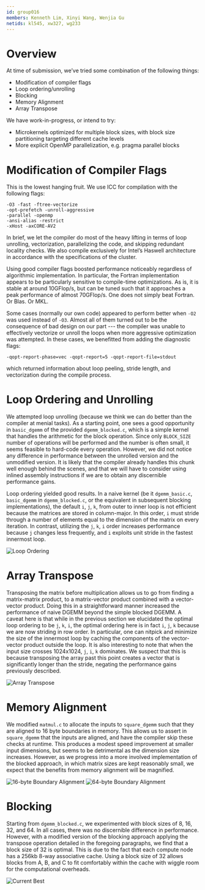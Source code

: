 ```yaml
---
id: group016
members: Kenneth Lim, Xinyi Wang, Wenjia Gu
netids: kl545, xw327, wg233
---
```


Overview
=======

At time of submission, we’ve tried some combination of the following things:

- Modification of compiler flags
- Loop ordering/unrolling
- Blocking
- Memory Alignment
- Array Transpose

We have work-in-progress, or intend to try:

- Microkernels optimized for multiple block sizes, with block size partitioning targeting different cache levels
- More explicit OpenMP parallelization, e.g. pragma parallel blocks

# Modification of Compiler Flags
This is the lowest hanging fruit. We use ICC for compilation with the following flags:

```shell
-O3 -fast -ftree-vectorize
-opt-prefetch -unroll-aggressive
-parallel -openmp
-ansi-alias -restrict
-xHost -axCORE-AV2
```
In brief, we let the compiler do most of the heavy lifting in terms of loop unrolling, vectorization, parallelizing the code, and skipping redundant locality checks. We also compile exclusively for Intel’s Haswell architecture in accordance with the specifications of the cluster.

Using good compiler flags boosted performance noticeably regardless of algorithmic implementation. In particular, the Fortran implementation appears to be particularly sensitive to compile-time optimizations. As is, it is stable at around 10GFlop/s, but can be tuned such that it approaches a peak performance of almost 70GFlop/s. One does not simply beat Fortran. Or Blas. Or MKL.

Some cases (normally our own code) appeared to perform better when `-O2` was used instead of `-O3`. Almost all of them turned out to be the consequence of bad design on our part --- the compiler was unable to effectively vectorize or unroll the loops when more aggressive optimization was attempted. In these cases, we benefitted from adding the diagnostic flags:

```shell
-qopt-report-phase=vec -qopt-report=5 -qopt-report-file=stdout
```

which returned information about loop peeling, stride length, and vectorization during the compile process.

# Loop Ordering and Unrolling

We attempted loop unrolling (because we think we can do better than the compiler at menial tasks). As a starting point, one sees a good opportunity in `basic_dgemm` of the provided `dgemm_blocked.c`, which is a simple kernel that handles the arithmetic for the block operation. Since only `BLOCK_SIZE` number of operations will be performed and the number is often small, it seems feasible to hard-code every operation. However, we did not notice any difference in performance between the unrolled version and the unmodified version. It is likely that the compiler already handles this chunk well enough behind the scenes, and that we will have to consider using inlined assembly instructions if we are to obtain any discernible performance gains.

Loop ordering yielded good results. In a naive kernel (be it `dgemm_basic.c`, `basic_dgemm` in `dgemm_blocked.c`, or the equivalent in subsequent blocking implementations), the default `i`, `j`, `k`, from outer to inner loop is not efficient because the matrices are stored in column-major. In this order, `i` must stride through a number of elements equal to the dimension of the matrix on every iteration. In contrast, utilizing the `j`, `k`, `i` order increases performance because `j` changes less frequently, and `i` exploits unit stride in the fastest innermost loop.

![Loop Ordering](timing-loop-order.png)

# Array Transpose

Transposing the matrix before multiplication allows us to go from finding a matrix-matrix product, to a matrix-vector product combined with a vector-vector product. Doing this in a straightforward manner increased the performance of naive DGEMM beyond the simple blocked DGEMM. A caveat here is that while in the previous section we elucidated the optimal loop ordering to be `j`, `k`, `i`, the optimal ordering here is in fact `i`, `j`, `k` because we are now striding in row order. In particular, one can nitpick and minimize the size of the innermost loop by caching the components of the vector-vector product outside the loop. It is also interesting to note that when the input size crosses 1024x1024, `j`, `i`, `k` dominates. We suspect that this is because transposing the array past this point creates a vector that is significantly longer than the stride, negating the performance gains previously described.

![Array Transpose](timing-transpose.png)

# Memory Alignment

We modified `matmul.c` to allocate the inputs to `square_dgemm` such that they are aligned to 16 byte boundaries in memory. This allows us to assert in `square_dgemm` that the inputs are aligned, and have the compiler skip these checks at runtime. This produces a modest speed improvement at smaller input dimensions, but seems to be detrimental as the dimension size increases. However, as we progress into a more involved implementation of the blocked approach, in which matrix sizes are kept reasonably small, we expect that the benefits from memory alignment will be magnified.

![16-byte Boundary Alignment](timing-aligned-16.png)
![64-byte Boundary Alignment](timing-aligned-64.png)

# Blocking

Starting from `dgemm_blocked.c`, we experimented with block sizes of 8, 16, 32, and 64. In all cases, there was no discernible difference in performance. However, with a modified version of the blocking approach applying the transpose operation detailed in the foregoing paragraphs, we find that a block size of 32 is optimal. This is due to the fact that each compute node has a 256kb 8-way associative cache. Using a block size of 32 allows blocks from A, B, and C to fit comfortably within the cache with wiggle room for the computational overheads.

![Current Best](timing-current-best.png)

